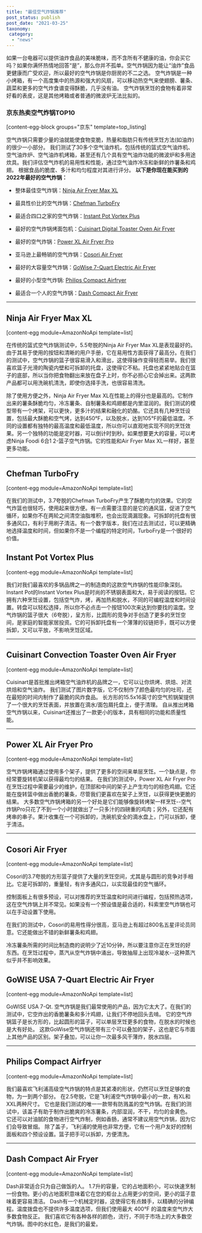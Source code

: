 ```yaml
---
title: "最佳空气炸锅推荐"
post_status: publish
post_date: "2021-03-25"
taxonomy:
 category: 
  - "news"
---
```


如果一台电器可以提供油炸食品的美味脆味，而不含所有不健康的油，你会买它吗？如果你满怀热情地回答“是”，那么你并不孤单。空气炸锅因为能让“油炸”食品更健康而广受欢迎，所以最好的空气炸锅是你厨房的不二之选。 空气炸锅是一种小烤箱，有一个高度集中的热源和强大的风扇，可以移动热空气来使翅膀、薯条、蔬菜和更多的空气炸食谱变得酥脆，几乎没有油。 空气炸锅烹饪的食物有着非常好看的表皮，这是其他烤箱或者普通的微波炉无法比拟的。

### **京东热卖空气炸锅TOP10**

[content-egg-block groups="京东" template=top_listing]

空气炸锅只需要少量的油就能使食物变脆，热量和脂肪只有传统烹饪方法(如油炸)的很少一小部分。 我们测试了30多个空气油炸机，包括传统的篮式空气油炸机、空气油炸炉、空气油炸机烤箱，甚至还有几个具有空气油炸功能的微波炉和多用途炊具。我们评估空气炸机的易用性和性能，通过空气油炸冷冻和新鲜的炸薯条和鸡翅。 根据食品的脆度、多汁和均匀程度对其进行评分。 **以下是你现在能买到的2022年最好的空气炸锅：**

- 整体最佳空气炸锅：[Ninja Air Fryer Max XL](https://laowei8.com/best-air-fryers.html#ninja-air-fryer-max-xl)

- 最具性价比的空气炸锅：[Chefman TurboFry](https://laowei8.com/best-air-fryers.html#chefman-turbofry)

- 最适合四口之家的空气炸锅：[Instant Pot Vortex Plus](https://laowei8.com/best-air-fryers.html#instant-pot-vortex-plus)

- 最好的空气炸锅烤面包机：[Cuisinart Digital Toaster Oven Air Fryer](https://laowei8.com/best-air-fryers.html#cuisinart-convection-toaster-oven-air-fryer)

- 最好的空气炸锅：[Power XL Air Fryer Pro](https://laowei8.com/best-air-fryers.html#power-xl-air-fryer-pro)

- 亚马逊上最畅销的空气炸锅：[Cosori Air Fryer](https://laowei8.com/best-air-fryers.html#cosori-air-fryer)

- 最好的大容量空气炸锅：[GoWise 7-Quart Electric Air Fryer](https://laowei8.com/best-air-fryers.html#philips-compact-airfryer)

- 最好的小型空气炸锅: [Philips Compact Airfryer](https://laowei8.com/best-air-fryers.html#philips-compact-airfryer)

- 最适合一个人的空气炸锅：[Dash Compact Air Fryer](https://laowei8.com/best-air-fryers.html#dash-compact-air-fryer)

* * *

## Ninja Air Fryer Max XL

[content-egg module=AmazonNoApi template=list]

在传统的篮式空气炸锅测试中，5.5夸脱的Ninja Air Fryer Max XL是表现最好的。由于其易于使用的按钮和清晰的用户手册，它在易用性方面获得了最高分。在我们的测试中，空气炸锅的篮子很容易滑入和滑出，这使得操作变得轻而易举。我们很喜欢篮子光滑的陶瓷内壁和可拆卸的托盘，这使得它不粘。托盘也紧紧地贴合在篮子的底部，所以当你把食物翻出来放在盘子上时，你不必担心它会掉出来。这两款产品都可以用洗碗机清洗，即使你选择手洗，也很容易清洗。

除了使用方便之外，Ninja Air Fryer Max XL在性能上的得分也是最高的。它制作出来的薯条酥脆均匀，冷冻薯条、自制薯条和鸡翅都是内里湿润的。我们测试的模型带有一个烤架，可以更快，更多汁的结果和融化的奶酪。它还具有几种烹饪设置，包括最大酥脆和空气烤，达到450°F，以及脱水，达到105°F的最低温度。不同的设置都有独特的最高温度和最低温度，所以你可以直观地实现不同的烹饪效果。另一个独特的功能是定时器，可以倒计时到秒。如果想要更大的容量，可以考虑Ninja Foodi 6合1 2-篮子空气炸锅。它的性能和Air Fryer Max XL一样好，甚至更多功能。

* * *

## Chefman TurboFry

[content-egg module=AmazonNoApi template=list]

在我们的测试中，3.7夸脱的Chefman TurboFry产生了酥脆均匀的效果。它的空气炸篮也很轻巧，使用起来很方便。有一点需要注意的是它的通风篮，促进了空气循环，如果你不在两轮之间清空油脂堆积，也会出现滴漏现象。可拆卸的托盘有很多通风口，有利于用刷子清洁。有一个数字版本，我们在过去测试过，可以更精确地选择温度和时间，但如果你不是一个编程的特定时间，TurboFry是一个很好的价值。

## Instant Pot Vortex Plus

[content-egg module=AmazonNoApi template=list]

我们对我们最喜欢的多锅品牌之一的制造商的这款空气炸锅的性能印象深刻。Instant Pot的Instant Vortex Plus是时尚的不锈钢表面和大，易于阅读的按钮。它拥有六种烹饪设置，包括空气炸，烤，再加热和脱水，不同的可编程温度和时间设置。转盘可以轻松选择，所以你不必点击一个按钮100次来达到你要找的温度。空气炸锅的篮子很大（6夸脱），呈方形，比圆形的竞争对手创造了更多的烹饪空间，是家庭的智能家居投资。它的可拆卸托盘有一个薄薄的铰链把手，既可以方便拆卸，又可以平放，不影响烹饪区域。

* * *

## Cuisinart Convection Toaster Oven Air Fryer

[content-egg module=AmazonNoApi template=list]

Cuisinart是首批推出烤箱空气油炸机的品牌之一，它可以让你烘烤、烘焙、对流烘焙和空气油炸。 我们测试了图片数字版，它不仅制作了颜色最均匀的吐司，还在最短的时间内制作了最脆的风炸食品。 长方形的15.5x16英寸的空气煎锅架提供了一个很大的烹饪表面，并放置在滴水/面包屑托盘上，便于清理。 自从推出烤箱空气炸锅以来，Cuisinart还推出了一款更小的版本，具有相同的功能和质量性能。

* * *

## Power XL Air Fryer Pro

[content-egg module=AmazonNoApi template=list]

空气炸锅烤箱通过使用多个架子，提供了更多的空间来单层烹饪。一个缺点是，你经常要旋转机架以获得最均匀的结果。 在我们的测试中，Power XL Air Fryer Pro在烹饪过程中需要最少的维护，在顶部和中间的架子上产生均匀的棕色鸡翅。它还能在旋转篮中做出香脆的薯条，尽管我们更喜欢在架子上烹饪，以获得更快更脆的结果。 大多数空气炸锅烤箱的另一个好处是它们能够像旋转烤架一样烹饪--空气炸锅Pro只花了不到一个小时就做出了一只多汁的四磅重的鸡肉；另外，它还配有烤串的串子。果汁收集在一个可拆卸的，洗碗机安全的滴水盘上，门可以拆卸，便于清洁。

* * *

## Cosori Air Fryer

[content-egg module=AmazonNoApi template=list]

Cosori的3.7夸脱的方形篮子提供了大量的烹饪空间，尤其是与圆形的竞争对手相比。它是可拆卸的，重量轻，有许多通风口，以实现最佳的空气循环。

控制面板上有很多预设，可以对推荐的烹饪温度和时间进行编程，包括预热选项，这在空气炸锅上并不常见。如果没有一个预设值是最合适的，科索里空气炸锅也可以在手动设置下使用。

在我们的测试中，Cosori的易用性得分很高，亚马逊上有超过800名五星评论员同意。它还能做出不错的新鲜薯条和鸡翅。

冷冻薯条所需的时间比制造商的说明少了近10分钟，所以要注意你正在烹饪的好东西。在烹饪过程中，蒸汽从空气炸锅中涌出，导致抽屉上出现冷凝水--这种蒸汽似乎并不影响效果。

## GoWISE USA 7-Quart Electric Air Fryer

[content-egg module=AmazonNoApi template=list]

GoWISE USA 7-Qt. 空气炸锅是我们最常使用的产品，因为它太大了。在我们的测试中，它空炸出的香脆薯条和多汁鸡翅，让我们不停地回头去啃。 它的空气炸锅篮子是长方形的，比起圆形的篮子，可以单层烹饪更多的食物，在脱水的时候也是大有好处。 这款GoWise空气炸锅还带有三个可以叠加的架子，这也是它与市面上其他产品的区别。架子叠加，可以让你一次最多风干薄炸，脱水四层。

* * *

## Philips Compact Airfryer

[content-egg module=AmazonNoApi template=list]

我们最喜欢飞利浦高级空气炸锅的特点是其紧凑的形状，仍然可以烹饪足够的食物，为一到两个部分。 在2.5夸脱，它是飞利浦空气炸锅中最小的一款，有XL和XXL两种尺寸。 它也是我们测试的唯一一款带有防溅盖的空气炸锅。在我们的测试中，该盖子有助于制作出脆爽的冷冻薯条，内部湿润，不干，均匀的金黄色。 它还可以对油腻的食物进行空气炸制，例如香肠，通常不建议用空气炸锅，因为它们会导致冒烟。 除了盖子，飞利浦的使用也非常方便，它有一个用户友好的控制面板和四个预设设置。篮子把手可以拆卸，方便清洗。

* * *

## Dash Compact Air Fryer

[content-egg module=AmazonNoApi template=list]

Dash非常适合只为自己做饭的人。 1.7升的容量，它的占地面积小，可以快速烹制一份食物。更小的占地面积意味着它在您的柜台上占用更少的空间，更小的篮子意味着更容易清洁。 Dash有一个机械定时器，这使得它有点棘手，以精确的分钟编程。温度拨盘也不提供许多温度选项，但我们使用最大 400°F 的温度来空气炸大多数食物反正。 我们喜欢它有各种各样的颜色，流行，不同于市场上的大多数空气炸锅。图中的水红色，是我们的最爱。
